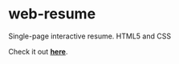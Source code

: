 # web-resume
Single-page interactive resume. HTML5 and CSS

Check it out <a href="https://alan-a-andrade.github.io/web-resume/" target="_blank"><strong>here</strong></a>.

